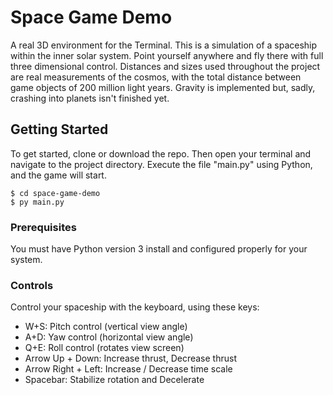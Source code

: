 # Space Game Demo

A real 3D environment for the Terminal. This is a simulation of a spaceship within the inner solar system. Point yourself anywhere and fly there with full three dimensional control. Distances and sizes used throughout the project are real measurements of the cosmos, with the total distance between game objects of 200 million light years. Gravity is implemented but, sadly, crashing into planets isn't finished yet.

## Getting Started

To get started, clone or download the repo. Then open your terminal and navigate to the project directory. Execute the file "main.py" using Python, and the game will start.

```
$ cd space-game-demo
$ py main.py
```

### Prerequisites

You must have Python version 3 install and configured properly for your system.

### Controls

Control your spaceship with the keyboard, using these keys:
* W+S: Pitch control (vertical view angle)
* A+D: Yaw control (horizontal view angle)
* Q+E: Roll control (rotates view screen)
* Arrow Up + Down: Increase thrust, Decrease thrust
* Arrow Right + Left: Increase / Decrease time scale
* Spacebar: Stabilize rotation and Decelerate
